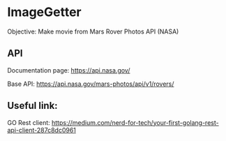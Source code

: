 # ImageGetter

Objective: Make movie from Mars Rover Photos API (NASA)

## API
Documentation page: https://api.nasa.gov/

Base API: https://api.nasa.gov/mars-photos/api/v1/rovers/

## Useful link:
GO Rest client: https://medium.com/nerd-for-tech/your-first-golang-rest-api-client-287c8dc0961